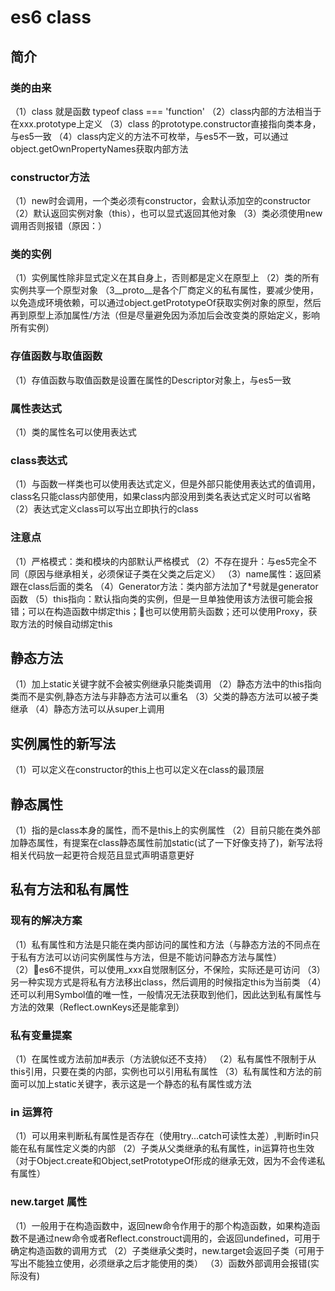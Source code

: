 # es6 class
## 简介
### 类的由来
（1）class 就是函数 typeof class === 'function'
（2）class内部的方法相当于在xxx.prototype上定义
（3）class 的prototype.constructor直接指向类本身，与es5一致
（4）class内定义的方法不可枚举，与es5不一致，可以通过object.getOwnPropertyNames获取内部方法
### constructor方法
（1）new时会调用，一个类必须有constructor，会默认添加空的constructor
（2）默认返回实例对象（this），也可以显式返回其他对象
（3）类必须使用new调用否则报错（原因：）
### 类的实例
（1）实例属性除非显式定义在其自身上，否则都是定义在原型上
（2）类的所有实例共享一个原型对象
（3__proto__是各个厂商定义的私有属性，要减少使用，以免造成环境依赖，可以通过object.getPrototypeOf获取实例对象的原型，然后再到原型上添加属性/方法（但是尽量避免因为添加后会改变类的原始定义，影响所有实例）
### 存值函数与取值函数
（1）存值函数与取值函数是设置在属性的Descriptor对象上，与es5一致
### 属性表达式
（1）类的属性名可以使用表达式
### class表达式
（1）与函数一样类也可以使用表达式定义，但是外部只能使用表达式的值调用，class名只能class内部使用，如果class内部没用到类名表达式定义时可以省略
（2）表达式定义class可以写出立即执行的class
### 注意点
（1）严格模式：类和模块的内部默认严格模式
（2）不存在提升：与es5完全不同（原因与继承相关，必须保证子类在父类之后定义）
（3）name属性：返回紧跟在class后面的类名
（4）Generator方法：类内部方法加了*号就是generator函数
（5）this指向：默认指向类的实例，但是一旦单独使用该方法很可能会报错；可以在构造函数中绑定this；也可以使用箭头函数；还可以使用Proxy，获取方法的时候自动绑定this

## 静态方法
（1）加上static关键字就不会被实例继承只能类调用
（2）静态方法中的this指向类而不是实例,静态方法与非静态方法可以重名
（3）父类的静态方法可以被子类继承
（4）静态方法可以从super上调用

## 实例属性的新写法
（1）可以定义在constructor的this上也可以定义在class的最顶层

## 静态属性
（1）指的是class本身的属性，而不是this上的实例属性
（2）目前只能在类外部加静态属性，有提案在class静态属性前加static(试了一下好像支持了)，新写法将相关代码放一起更符合规范且显式声明语意更好

## 私有方法和私有属性
### 现有的解决方案
（1）私有属性和方法是只能在类内部访问的属性和方法（与静态方法的不同点在于私有方法可以访问实例属性与方法，但是不能访问静态方法与属性）
（2）es6不提供，可以使用_xxx自觉限制区分，不保险，实际还是可访问
（3）另一种实现方式是将私有方法移出class，然后调用的时候指定this为当前类
（4）还可以利用Symbol值的唯一性，一般情况无法获取到他们，因此达到私有属性与方法的效果（Reflect.ownKeys还是能拿到）
### 私有变量提案
（1）在属性或方法前加#表示（方法貌似还不支持）
（2）私有属性不限制于从this引用，只要在类的内部，实例也可以引用私有属性
（3）私有属性和方法的前面可以加上static关键字，表示这是一个静态的私有属性或方法

### in 运算符
（1）可以用来判断私有属性是否存在（使用try...catch可读性太差）,判断时in只能在私有属性定义类的内部
（2）子类从父类继承的私有属性，in运算符也生效（对于Object.create和Object,setPrototypeOf形成的继承无效，因为不会传递私有属性）

### new.target 属性
（1）一般用于在构造函数中，返回new命令作用于的那个构造函数，如果构造函数不是通过new命令或者Reflect.constrouct调用的，会返回undefined，可用于确定构造函数的调用方式
（2）子类继承父类时，new.target会返回子类（可用于写出不能独立使用，必须继承之后才能使用的类）
（3）函数外部调用会报错(实际没有)
